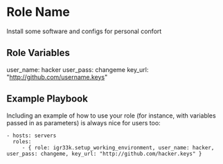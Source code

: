 Role Name
=========

Install some software and configs for personal confort

Role Variables
--------------

user_name: hacker
user_pass: changeme
key_url: "http://github.com/username.keys"

Example Playbook
----------------

Including an example of how to use your role (for instance, with variables passed in as parameters) is always nice for users too:

    - hosts: servers
      roles:
         - { role: igr33k.setup_working_environment, user_name: hacker, user_pass: changeme, key_url: "http://github.com/hacker.keys" }
